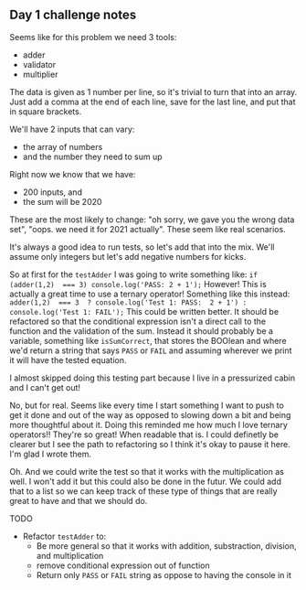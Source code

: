 ## Day 1 challenge notes

Seems like for this problem we need 3 tools:
- adder
- validator
- multiplier

The data is given as 1 number per line, so it's trivial to turn that into an
array. Just add a comma at the end of each line, save for the last line, and put
that in square brackets.

We'll have 2 inputs that can vary:
- the array of numbers
- and the number they need to sum up

Right now we know that we have:
- 200 inputs, and
- the sum will be 2020

These are the most likely to change: "oh sorry, we gave you the wrong data set",
"oops. we need it for 2021 actually". These seem like real scenarios.

It's always a good idea to run tests, so let's add that into the mix. We'll
assume only integers but let's add negative numbers for kicks.

So at first for the `testAdder` I was going to write something like:
`if (adder(1,2)  === 3) console.log('PASS: 2 + 1');`
However! This is actually a great time to use a ternary operator! Something like
this instead:
`adder(1,2)  === 3  ? console.log('Test 1: PASS:  2 + 1') : console.log('Test 1: FAIL');`
This could be written better. It should be refactored so that the conditional
expression isn't a direct call to the function and the validation of the sum.
Instead it should probably be a variable, something like `isSumCorrect`, that
stores the BOOlean and where we'd return a string that says `PASS` or `FAIL` and
assuming wherever we print it will have the tested equation.

I almost skipped doing this testing part because I live in a pressurized cabin
and I can't get out!

No, but for real. Seems like every time I start something I want to push to get
it done and out of the way as opposed to slowing down a bit and being more
thoughtful about it. Doing this reminded me how much I love ternary operators!!
They're so great! When readable that is. I could definetly be clearer but I see
the path to refactoring so I think it's okay to pause it here. I'm glad I wrote
them.

Oh. And we could write the test so that it works with the multiplication as
well. I won't add it but this could also be done in the futur. We could add that
to a list so we can keep track of these type of things that are really great to
have and that we should do.

TODO
- Refactor `testAdder` to:
  - Be more general so that it works with addition, substraction, division, and
    multiplication
  - remove conditional expression out of function
  - Return only `PASS` or `FAIL` string as oppose to having the console in it
